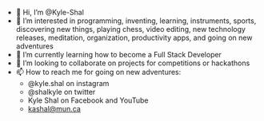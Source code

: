 - 👋 Hi, I’m @Kyle-Shal
- 👀 I’m interested in programming, inventing, learning, instruments, sports, discovering new things, playing chess, video editing, new technology releases, meditation, organization, productivity apps, and going on new adventures
- 🌱 I’m currently learning how to become a Full Stack Developer
- 💞️ I’m looking to collaborate on projects for competitions or hackathons
- 📫 How to reach me for going on new adventures:
  - @kyle.shal on instagram
  - @shalkyle on twitter
  - Kyle Shal on Facebook and YouTube
  - kashal@mun.ca 

<!---
Kyle-Shal/Kyle-Shal is a ✨ special ✨ repository because its `README.md` (this file) appears on your GitHub profile.
You can click the Preview link to take a look at your changes.
--->
